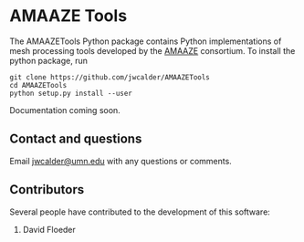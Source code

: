 # AMAAZE Tools

The AMAAZETools Python package contains Python implementations of mesh processing tools developed by the [AMAAZE](https://amaaze.umn.edu/) consortium. To install the python package, run 

```
git clone https://github.com/jwcalder/AMAAZETools
cd AMAAZETools
python setup.py install --user
```

Documentation coming soon.


## Contact and questions

Email <jwcalder@umn.edu> with any questions or comments.

## Contributors

Several people have contributed to the development of this software:

1. David Floeder
